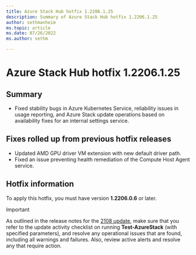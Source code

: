 ```yaml
---
title: Azure Stack Hub hotfix 1.2206.1.25
description: Summary of Azure Stack Hub hotfix 1.2206.1.25
author: sethmanheim
ms.topic: article
ms.date: 07/26/2022
ms.author: sethm

---
```


# Azure Stack Hub hotfix 1.2206.1.25

## Summary

- Fixed stability bugs in Azure Kubernetes Service, reliability issues in usage reporting, and Azure Stack update operations based on availability fixes for an internal settings service.

## Fixes rolled up from previous hotfix releases

- Updated AMD GPU driver VM extension with new default driver path.
- Fixed an issue preventing health remediation of the Compute Host Agent service.

## Hotfix information

To apply this hotfix, you must have version **1.2206.0.6** or later.

> [!IMPORTANT]
> As outlined in the release notes for the [2108 update](release-notes.md?view=azs-2206&preserve-view=true), make sure that you refer to the update activity checklist on running **Test-AzureStack** (with specified parameters), and resolve any operational issues that are found, including all warnings and failures. Also, review active alerts and resolve any that require action.

## File information

Download the following files. Then, follow the instructions on the Apply updates in Azure Stack page on the Microsoft Docs website to apply this update to Azure Stack.

[Download the zip file now](https://azurestackhub.azureedge.net/PR/download/MAS_ProdHotfix_1.2206.1.25/HotFix/AzS_Update_1.2206.1.25.zip).

[Download the hotfix xml file now](https://azurestackhub.azureedge.net/PR/download/MAS_ProdHotfix_1.2206.1.25/HotFix/metadata.xml).

## More information

[Azure Stack Hub update resources](azure-stack-updates.md)

[Apply updates in Azure Stack](azure-stack-apply-updates.md)

[Monitor updates in Azure Stack by using the privileged endpoint](azure-stack-monitor-update.md)
